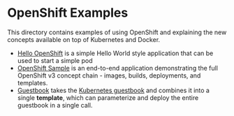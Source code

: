 OpenShift Examples
==================

This directory contains examples of using OpenShift and explaining the new concepts
available on top of Kubernetes and Docker.

* [Hello OpenShift](./hello-openshift) is a simple Hello World style application that can be used to start a simple pod
* [OpenShift Sample](./sample-app) is an end-to-end application demonstrating the full
  OpenShift v3 concept chain - images, builds, deployments, and templates.
* [Guestbook](./guestbook) takes the [Kubernetes guestbook](https://github.com/GoogleCloudPlatform/kubernetes/tree/master/examples/guestbook) and combines it into a single **template**, which can parameterize and deploy the entire guestbook in a single call.
